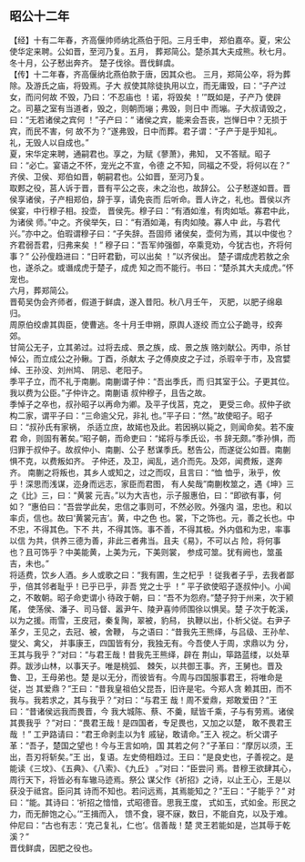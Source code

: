 ## 昭公十二年

【经】十有二年春，齐高偃帅师纳北燕伯于阳。三月壬申，
郑伯嘉卒。夏，宋公使华定来聘。公如晋，至河乃复。五月，
葬郑简公。楚杀其大夫成熊。秋七月。冬十月，公子慭出奔齐。
楚子伐徐。晋伐鲜虞。  
【传】十二年春，齐高偃纳北燕伯款于唐，因其众也。
三月，郑简公卒，将为葬除。及游氏之庙，将毁焉。子大
叔使其除徒执用以立，而无庸毁，曰：“子产过女，而问何故
不毁，乃曰：‘不忍庙也 ！诺，将毁矣 ！’”既如是，子产乃
使辟之。司墓之室有当道者，毁之，则朝而塴；弗毁，则日中
而塴。子大叔请毁之，曰：“无若诸侯之宾何 ！”子产曰：“
诸侯之宾，能来会吾丧，岂惮日中？无损于宾，而民不害，何
故不为？”遂弗毁，日中而葬。君子谓：“子产于是乎知礼。
礼，无毁人以自成也。”  
夏，宋华定来聘，通嗣君也。享之，为赋《蓼萧》，弗知，
又不答赋。昭子曰：“必亡。宴语之不怀，宠光之不宣，令德
之不知，同福之不受，将何以在？”  
齐侯、卫侯、郑伯如晋，朝嗣君也。公如晋，至河乃复。  
取郠之役，莒人诉于晋，晋有平公之丧，未之治也，故辞公。
公子慭遂如晋。晋侯享诸侯，子产相郑伯，辞于享，请免丧而
后听命。晋人许之，礼也。晋侯以齐侯宴，中行穆子相。投壶，
晋侯先。穆子曰：“有酒如淮，有肉如坻。寡君中此，为诸侯
师。”中之。齐侯举矢，曰：“有酒如渑，有肉如陵。寡人中
此，与君代兴。”亦中之。伯瑕谓穆子曰：“子失辞。吾固师
诸侯矣，壶何为焉，其以中俊也？齐君弱吾君，归弗来矣 ！”
穆子曰：“吾军帅强御，卒乘竞劝，今犹古也，齐将何事？”
公孙傁趋进曰：“日旰君勤，可以出矣 ！”以齐侯出。
楚子谓成虎若敖之余也，遂杀之。或谮成虎于楚子，成虎
知之而不能行。书曰：“楚杀其大夫成虎。”怀宠也。  
六月，葬郑简公。  
晋荀吴伪会齐师者，假道于鲜虞，遂入昔阳。秋八月壬午，
灭肥，以肥子绵皋归。  
周原伯绞虐其舆臣，使曹逃。冬十月壬申朔，原舆人逐绞
而立公子跪寻，绞奔郊。  
甘简公无子，立其弟过。过将去成、景之族，成、景之族
赂刘献公。丙申，杀甘悼公，而立成公之孙鳅。丁酉，杀献太
子之傅庾皮之子过，杀瑕辛于市，及宫嬖绰、王孙没、刘州鸠、
阴忌、老阳子。  
季平子立，而不礼于南蒯。南蒯谓子仲：“吾出季氏，而
归其室于公。子更其位。我以费为公臣。”子仲许之。南蒯语
叔仲穆子，且告之故。  
季悼子之卒也，叔孙昭子以再命为卿。及平子伐莒，克之，
更受三命。叔仲子欲构二家，谓平子曰：“三命逾父兄，非礼
也。”平子曰：“然。”故使昭子。昭子曰：“叔孙氏有家祸，
杀适立庶，故婼也及此。若因祸以毙之，则闻命矣。若不废君
命，则固有著矣。”昭子朝，而命吏曰：“婼将与季氏讼，书
辞无颇。”季孙惧，而归罪于叔仲子。故叔仲小、南蒯、公子
慭谋季氏。慭告公，而遂従公如晋。南蒯惧不克，以费叛如齐。
子仲还，及卫，闻乱，逃介而先。及郊，闻费叛，遂奔齐。
南蒯之将叛也，其乡人或知之，过之而叹，且言曰：“恤
恤乎，湫乎，攸乎！深思而浅谋，迩身而远志，家臣而君图，
有人矣哉”南蒯枚筮之，遇《坤》三之《比》三，曰：“黄裳
元吉。”以为大吉也，示子服惠伯，曰：“即欲有事，何如？
“惠伯曰：“吾尝学此矣，忠信之事则可，不然必败。外强内
温，忠也。和以率贞，信也。故曰‘黄裳元吉’。黄，中之色
也。裳，下之饰也。元，善之长也。中不忠，不得其色。下不
共，不得其饰。事不善，不得其极。外内倡和为忠，率事以信
为共，供养三德为善，非此三者弗当。且夫《易》，不可以占
险，将何事也？且可饰乎？中美能黄，上美为元，下美则裳，
参成可筮。犹有阙也，筮虽吉，未也。”  
将适费，饮乡人酒。乡人或歌之曰：“我有圃，生之杞乎
！従我者子乎，去我者鄙乎，倍其邻者耻乎！已乎已乎，非吾
党之士乎 ！”
平子欲使昭子逐叔仲小。小闻之，不敢朝。昭子命吏谓小
待政于朝，曰：“吾不为怨府。”楚子狩于州来，次于颍尾，
使荡侯、潘子、司马督、嚣尹午、陵尹喜帅师围徐以惧吴。楚
子次于乾溪，以为之援。雨雪，王皮冠，秦复陶，翠被，豹舄，
执鞭以出，仆析父従。右尹子革夕，王见之，去冠、被，舍鞭，
与之语曰：“昔我先王熊绎，与吕级、王孙牟、燮父、禽父，
并事康王，四国皆有分，我独无有。今吾使人于周，求鼎以为
分，王其与我乎？”对曰：“与君王哉！昔我先王熊绎，辟在
荆山，筚路蓝缕，以处草莽。跋涉山林，以事天子。唯是桃弧、
棘矢，以共御王事。齐，王舅也。晋及鲁、卫，王母弟也。楚
是以无分，而彼皆有。今周与四国服事君王，将唯命是従，岂
其爱鼎？”王曰：“昔我皇祖伯父昆吾，旧许是宅。今郑人贪
赖其田，而不我与。我若求之，其与我乎？”对曰：“与君王
哉！周不爱鼎，郑敢爱田？”王曰：“昔诸侯远我而畏晋，今
我大城陈、蔡、不羹，赋皆千乘，子与有劳焉。诸侯其畏我乎
？”对曰：“畏君王哉！是四国者，专足畏也，又加之以楚，
敢不畏君王哉 ！”
工尹路请曰：“君王命剥圭以为钅戚铋，敢请命。”王入
视之。析父谓子革：“吾子，楚国之望也！今与王言如响，国
其若之何？”子革曰：“摩厉以须，王出，吾刃将斩矣。”王
出，复语。左史倚相趋过。王曰：“是良史也，子善视之。是
能读《三坟》、《五典》、《八索》、《九丘》 。”对曰：“臣尝问
焉。昔穆王欲肆其心，周行天下，将皆必有车辙马迹焉。祭公
谋父作《祈招》之诗，以止王心，王是以获没于祗宫。臣问其
诗而不知也。若问远焉，其焉能知之？”王曰：“子能乎？”
对曰：“能。其诗曰：‘祈招之愔愔，式昭德音。思我王度，
式如玉，式如金。形民之力，而无醉饱之心。’”王揖而入，
馈不食，寝不寐，数日，不能自克，以及于难。  
仲尼曰：“古也有志：‘克己复礼，仁也’。信善哉！楚
灵王若能如是，岂其辱于乾溪？”  
晋伐鲜虞，因肥之役也。  

